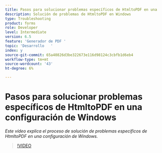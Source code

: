 ```yaml
---
title: Pasos para solucionar problemas específicos de HtmltoPDF en una configuración de Windows
description: Solución de problemas de HtmltoPDF en Windows
type: Troubleshooting
product: forms
role: Developer
level: Intermediate
version: 6.5
feature: 'Generador de PDF '
topic: 'Desarrollo   '
index: y
source-git-commit: 65a40826d3be322673e116d98124c3cbfb1d6eb4
workflow-type: tm+mt
source-wordcount: '43'
ht-degree: 6%

---
```




# Pasos para solucionar problemas específicos de HtmltoPDF en una configuración de Windows

*Este vídeo explica el proceso de solución de problemas específicos de HtmltoPDF en una configuración de Windows.*

>[!VIDEO](https://video.tv.adobe.com/v/335545?quality=9&learn=on)
